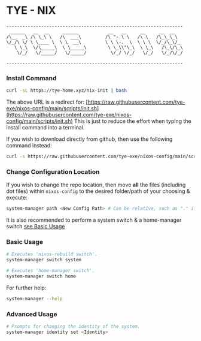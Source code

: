 # TYE - NIX
```
------------------------------------------------------------------
 ______   __  __     ______           __   __     __     __  __
/\__  _\ /\ \_\ \   /\  ___\         /\ "-.\ \   /\ \   /\_\_\_\
\/_/\ \/ \ \____ \  \ \  __\         \ \ \-.  \  \ \ \  \/_/\_\/_
   \ \_\  \/\_____\  \ \_____\        \ \_\\"\_\  \ \_\   /\_\/\_\
    \/_/   \/_____/   \/_____/         \/_/ \/_/   \/_/   \/_/\/_/

------------------------------------------------------------------
```

### Install Command
```bash
curl -sL https://tye-home.xyz/nix-init | bash
```
The above URL is a redirect for:
[https://raw.githubusercontent.com/tye-exe/nixos-config/main/scripts/init.sh](https://raw.githubusercontent.com/tye-exe/nixos-config/main/scripts/init.sh) 
This is just to reduce the effort when typing the install command into a terminal.

If you wish to download directly from github, then use the following command instead:
```bash
curl -s https://raw.githubusercontent.com/tye-exe/nixos-config/main/scripts/init.sh | bash
```

### Change Configuration Location
If you wish to change the repo location, then move **all** the files (including dot files) within `nixos-config`
to the desired folder/path of your choosing & execute:
```bash
system-manager path <New Config Path> # Can be relative, such as "." if it is the current working dir.
```
It is also recommended to perform a system switch & a home-manager switch [see Basic Usage](#Basic-Usage)

### Basic Usage
```bash
# Executes 'nixos-rebuild switch'.
system-manager switch system
```
```bash
# Executes 'home-manager switch'.
system-manager switch home
```
For further help:
```bash
system-manager --help
```

### Advanced Usage
```bash
# Prompts for changing the identity of the system.
system-manager identity set <Identity>
```
